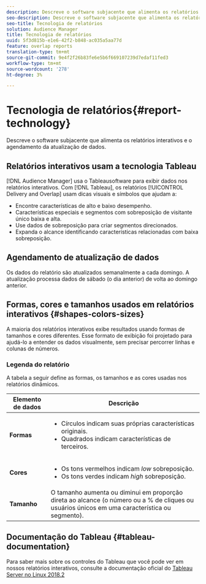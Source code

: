 ```yaml
---
description: Descreve o software subjacente que alimenta os relatórios interativos e o agendamento da atualização de dados.
seo-description: Descreve o software subjacente que alimenta os relatórios interativos e o agendamento da atualização de dados.
seo-title: Tecnologia de relatórios
solution: Audience Manager
title: Tecnologia de relatórios
uuid: 5f3d815b-e1e6-42f2-b848-ac035a5aa77d
feature: overlap reports
translation-type: tm+mt
source-git-commit: 9e4f2f26b83fe6e5b6f669107239d7edaf11fed3
workflow-type: tm+mt
source-wordcount: '278'
ht-degree: 3%

---
```



# Tecnologia de relatórios{#report-technology}

Descreve o software subjacente que alimenta os relatórios interativos e o agendamento da atualização de dados.

<!-- 

c_report_technology.xml

 -->

## Relatórios interativos usam a tecnologia Tableau

[!DNL Audience Manager] usa o  [](https://www.tableausoftware.com/) Tableausoftware para exibir dados nos relatórios interativos. Com [!DNL Tableau], os relatórios [!UICONTROL Delivery and Overlap] usam dicas visuais e símbolos que ajudam a:

* Encontre características de alto e baixo desempenho.
* Características especiais e segmentos com sobreposição de visitante único baixa e alta.
* Use dados de sobreposição para criar segmentos direcionados.
* Expanda o alcance identificando características relacionadas com baixa sobreposição.

## Agendamento de atualização de dados

Os dados do relatório são atualizados semanalmente a cada domingo. A atualização processa dados de sábado (o dia anterior) de volta ao domingo anterior.

## Formas, cores e tamanhos usados em relatórios interativos {#shapes-colors-sizes}

A maioria dos relatórios interativos exibe resultados usando formas de tamanhos e cores diferentes. Esse formato de exibição foi projetado para ajudá-lo a entender os dados visualmente, sem precisar percorrer linhas e colunas de números.

<!-- 

r_legend.xml

 -->

### Legenda do relatório

A tabela a seguir define as formas, os tamanhos e as cores usadas nos relatórios dinâmicos.

<table id="table_EC180A96E3784FC6B81FCFB546C4A3FA"> 
 <thead> 
  <tr> 
   <th colname="col1" class="entry"> Elemento de dados </th> 
   <th colname="col2" class="entry"> Descrição </th> 
  </tr> 
 </thead>
 <tbody> 
  <tr> 
   <td colname="col1"> <b>Formas</b> </td> 
   <td colname="col2"> 
    <ul id="ul_076773ABD0BB4CE6834ACFA8B3D6AC2E"> 
     <li id="li_BBAB37A6EC1549B48C0E4D3BFAF7062C">Círculos indicam suas próprias características originais. </li> 
     <li id="li_371331AE984A4A999CE0596EA13987E0">Quadrados indicam características de terceiros. </li> 
    </ul> </td> 
  </tr> 
  <tr> 
   <td colname="col1"> <b>Cores</b> </td> 
   <td colname="col2"> 
    <ul id="ul_F5D243297F0C4E5A8EDCBD28A548869E"> 
     <li id="li_332EB873A35440E6BB6093E36A0FAC3D">Os tons vermelhos indicam <i>low</i> sobreposição. </li> 
     <li id="li_29DFDB1218DF4069B5DCFF841D48EF56">Os tons verdes indicam <i>high</i> sobreposição. </li> 
    </ul> </td> 
  </tr> 
  <tr> 
   <td colname="col1"> <b>Tamanho</b> </td> 
   <td colname="col2"> O tamanho aumenta ou diminui em proporção direta ao alcance (o número ou a % de cliques ou usuários únicos em uma característica ou segmento). </td> 
  </tr> 
 </tbody> 
</table>

## Documentação do Tableau {#tableau-documentation}

Para saber mais sobre os controles do Tableau que você pode ver em nossos relatórios interativos, consulte a documentação oficial do [Tableau Server no Linux 2018.2](https://help.tableau.com/v2018.2/server-linux/en-us/get_started_server.htm)